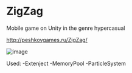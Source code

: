 # ZigZag 
Mobile game on Unity in the genre hypercasual

http://peshkovgames.ru/ZigZag/

![image](https://user-images.githubusercontent.com/42466181/111691327-41038900-883f-11eb-81f0-bc257ac9295a.png)

Used:
-Extenject
-MemoryPool
-ParticleSystem
